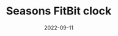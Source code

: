 ---
layout: page
title: Seasons FitBit clock
description: A new FitBit watch face, showing the seasons and weather at your wrist.
highlights:
img: assets/img/7.jpg
redirect: https://github.com/SK1Y101/SeasonsClock
category: fun
date: "2022-09-11"
---